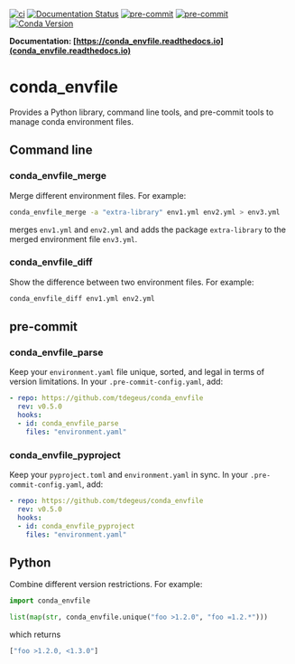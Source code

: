 [![ci](https://github.com/tdegeus/conda_envfile/workflows/CI/badge.svg)](https://github.com/tdegeus/conda_envfile/actions)
[![Documentation Status](https://readthedocs.org/projects/conda_envfile/badge/?version=latest)](https://conda_envfile.readthedocs.io/en/latest/?badge=latest)
[![pre-commit](https://github.com/tdegeus/conda_envfile/workflows/pre-commit/badge.svg)](https://github.com/tdegeus/conda_envfile/actions)
[![pre-commit](https://img.shields.io/badge/pre--commit-enabled-brightgreen?logo=pre-commit&logoColor=white)](https://github.com/pre-commit/pre-commit)
[![Conda Version](https://img.shields.io/conda/vn/conda-forge/conda_envfile.svg)](https://anaconda.org/conda-forge/conda_envfile)

**Documentation: [https://conda_envfile.readthedocs.io](conda_envfile.readthedocs.io)**

# conda_envfile

Provides a Python library, command line tools, and pre-commit tools to manage conda environment files.

## Command line

### conda_envfile_merge

Merge different environment files.
For example:

```bash
conda_envfile_merge -a "extra-library" env1.yml env2.yml > env3.yml
```

merges `env1.yml` and `env2.yml` and adds the package `extra-library` to the merged environment file `env3.yml`.

### conda_envfile_diff

Show the difference between two environment files.
For example:

```bash
conda_envfile_diff env1.yml env2.yml
```

## pre-commit

### conda_envfile_parse

Keep your `environment.yaml` file unique, sorted, and legal in terms of version limitations.
In your `.pre-commit-config.yaml`, add:

```yaml
- repo: https://github.com/tdegeus/conda_envfile
  rev: v0.5.0
  hooks:
  - id: conda_envfile_parse
    files: "environment.yaml"
```

### conda_envfile_pyproject

Keep your `pyproject.toml` and `environment.yaml` in sync.
In your `.pre-commit-config.yaml`, add:

```yaml
- repo: https://github.com/tdegeus/conda_envfile
  rev: v0.5.0
  hooks:
  - id: conda_envfile_pyproject
    files: "environment.yaml"
```

## Python

Combine different version restrictions. For example:

```python
import conda_envfile

list(map(str, conda_envfile.unique("foo >1.2.0", "foo =1.2.*")))
```

which returns

```python
["foo >1.2.0, <1.3.0"]
```
